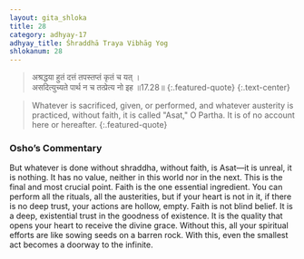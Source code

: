 ```yaml
---
layout: gita_shloka
title: 28
category: adhyay-17
adhyay_title: Śhraddhā Traya Vibhāg Yog
shlokanum: 28
---
```


> अश्रद्धया हुतं दत्तं तपस्तप्तं कृतं च यत् ।    
असदित्युच्यते पार्थ न च तत्प्रेत्य नो इह ॥17.28॥
{:.featured-quote} 
{:.text-center}

> Whatever is sacrificed, given, or performed, and whatever austerity is practiced, without faith, it is called "Asat," O Partha. It is of no account here or hereafter.
{:.featured-quote}

### Osho’s Commentary
But whatever is done without shraddha, without faith, is Asat—it is unreal, it is nothing. It has no value, neither in this world nor in the next.
This is the final and most crucial point. Faith is the one essential ingredient. You can perform all the rituals, all the austerities, but if your heart is not in it, if there is no deep trust, your actions are hollow, empty.
Faith is not blind belief. It is a deep, existential trust in the goodness of existence. It is the quality that opens your heart to receive the divine grace. Without this, all your spiritual efforts are like sowing seeds on a barren rock. With this, even the smallest act becomes a doorway to the infinite.
